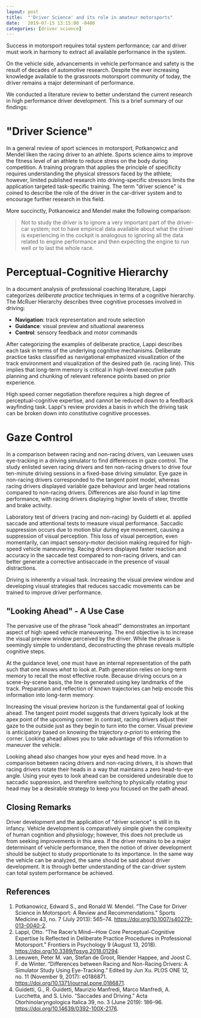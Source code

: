 ```yaml
---
layout: post
title:  "'Driver Science' and its role in amateur motorsports"
date:   2019-07-15 13:15:00 -0400
categories: [driver science]
---
```


Success in motorsport requires total system performance; car and driver must
work in harmony to extract all available performance in the system.

On the vehicle side, advancements in vehicle performance and safety is the
result of decades of automotive research. Despite the ever increasing knowledge
available to the grassroots motorsport community of today, the driver remains a
major determinant of performance.

We conducted a literature review to better understand the current research in
high performance driver development. This is a brief summary of our findings:

# "Driver Science"
In a general review of sport sciences in motorsport, Potkanowicz and Mendel
liken the racing driver to an athlete. Sports science aims to improve the
fitness level of an athlete to reduce stress on the body during competition. A
training program that applies the principle of specificity requires
understanding the physical stressors faced by the athlete; however, limited
published research into driving-specific stressors limits the application
targeted task-specific training. The term "driver science" is coined to
describe the role of the driver in the car-driver system and to encourage
further research in this field.

More succinctly, Potkanowicz and Mendel make the following comparison:

> Not to study the driver is to ignore a very important part of the driver-car
> system; not to have empirical data available about what the driver is
> experiencing in the cockpit is analogous to ignoring all the data related to
> engine performance and then expecting the engine to run well or to last the
> whole race.

# Perceptual-Cognitive Hierarchy
In a document analysis of professional coaching literature, Lappi categorizes
_deliberate practice_ techniques in terms of a cognitive hierarchy. The McRuer
Hierarchy describes three cognitive processes involved in driving:

* **Navigation**: track representation and route selection
* **Guidance**: visual preview and situational awareness
* **Control**: sensory feedback and motor commands

After categorizing the examples of deliberate practice, Lappi describes each
task in terms of the underlying cognitive mechanisms. Deliberate practice tasks
classified as navigational emphasized visualization of the track environment
and visualization of the desired path (ie. racing line). This implies that
long-term memory is critical in high-level executive path planning and chunking
of relevant reference points based on prior experience.

High speed corner negotiation therefore requires a high degree of
perceptual-cognitive expertise, and cannot be reduced down to a feedback
wayfinding task. Lappi's review provides a basis in which the driving task can
be broken down into constitutive cognitive processes.

# Gaze Control
In a comparison between racing and non-racing drivers, van Leeuwen uses
eye-tracking in a driving simulator to find differences in gaze control. The
study enlisted seven racing drivers and ten non-racing drivers to drive four
ten-minute driving sessions in a fixed-base driving simulator. Eye gaze in
non-racing drivers corresponded to the tangent point model, whereas racing
drivers displayed variable gaze behaviour and larger head rotations compared to
non-racing drivers.  Differences are also found in lap time performance, with
racing drivers displaying higher levels of steer, throttle and brake activity.

Laboratory test of drivers (racing and non-racing) by Guidetti et al. applied
saccade and attentional tests to measure visual performance. Saccadic
suppression occurs due to motion blur during eye movement, causing a
suppression of visual perception. This loss of visual perception, even
momentarily, can impact sensory-motor decision making required for high-speed
vehicle maneuvering. Racing drivers displayed faster reaction and accuracy in
the saccade test compared to non-racing drivers, and can better generate a
corrective antisaccade in the presence of visual distractions.

Driving is inherently a visual task. Increasing the visual preview window and
developing visual strategies that reduces saccadic movements can be trained to
improve driver performance.

## "Looking Ahead" - A Use Case
The pervasive use of the phrase "look ahead!" demonstrates an important aspect
of high speed vehicle maneuvering. The end objective is to increase the visual
preview window perceived by the driver. While the phrase is seemingly simple to
understand, deconstructing the phrase reveals multiple cognitive steps.

At the guidance level, one must have an internal representation of the path
such that one knows _what_ to look at. Path generation relies on long-term
memory to recall the most effective route. Because driving occurs on a
scene-by-scene basis, the line is generated using key landmarks of the track.
Preparation and reflection of known trajectories can help encode this
information into long-term memory.

Increasing the visual preview horizon is the fundamental goal of looking ahead.
The tangent point model suggests that drivers typically look at the apex point
of the upcoming corner. In contrast, racing drivers adjust their gaze to the
outside just as they begin to turn into the corner. Visual preview is
anticipatory based on knowing the trajectory _a-priori_ to entering the corner.
Looking ahead allows you to take advantage of this information to maneuver the
vehicle.

Looking ahead also changes how your eyes and head move. In a comparison between
racing drivers and non-racing drivers, it is shown that racing drivers rotate
their heads in a way that maintains a zero head-to-eye angle. Using your eyes
to look ahead can be considered undesirable due to saccadic suppression, and
therefore switching to physically rotating your head may be a desirable
strategy to keep you focused on the path ahead.

## Closing Remarks
Driver development and the application of "driver science" is still in its
infancy. Vehicle development is comparatively simple given the complexity of
human cognition and physiology; however, this does not preclude us from seeking
improvements in this area. If the driver remains to be a major determinant of
vehicle performance, then the notion of driver development should be subject to
study proportionate to its importance. In the same way the vehicle can be
analyzed, the same should be said about driver development. It is through
better understanding of the car-driver system can total system performance be
achieved.

## References
1. Potkanowicz, Edward S., and Ronald W. Mendel. “The Case for Driver Science in Motorsport: A Review and Recommendations.” Sports Medicine 43, no. 7 (July 2013): 565–74. https://doi.org/10.1007/s40279-013-0040-2.
2. Lappi, Otto. “The Racer’s Mind—How Core Perceptual-Cognitive Expertise Is Reflected in Deliberate Practice Procedures in Professional Motorsport.” Frontiers in Psychology 9 (August 13, 2018). https://doi.org/10.3389/fpsyg.2018.01294.
3. Leeuwen, Peter M. van, Stefan de Groot, Riender Happee, and Joost C. F. de Winter. “Differences between Racing and Non-Racing Drivers: A Simulator Study Using Eye-Tracking.” Edited by Jun Xu. PLOS ONE 12, no. 11 (November 9, 2017): e0186871. https://doi.org/10.1371/journal.pone.0186871.
4. Guidetti, G., R. Guidetti, Maurizio Manfredi, Marco Manfredi, A. Lucchetta, and S. Livio. “Saccades and Driving.” Acta Otorhinolaryngologica Italica 39, no. 3 (June 2019): 186–96. https://doi.org/10.14639/0392-100X-2176.

